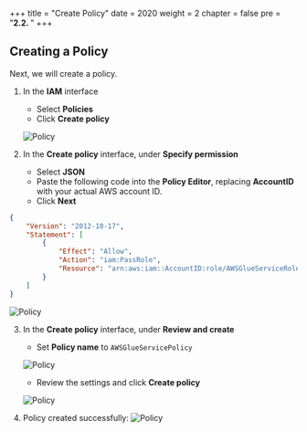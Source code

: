 +++
title = "Create Policy"
date = 2020
weight = 2
chapter = false
pre = "<b>2.2. </b>"
+++

## Creating a Policy

Next, we will create a policy.

1. In the **IAM** interface

   - Select **Policies**
   - Click **Create policy**

   ![Policy](/images/1/create_policy.png)

2. In the **Create policy** interface, under **Specify permission**

   - Select **JSON**
   - Paste the following code into the **Policy Editor**, replacing **AccountID** with your actual AWS account ID.
   - Click **Next**

```json
{
	"Version": "2012-10-17",
	"Statement": [
		{
			"Effect": "Allow",
			"Action": "iam:PassRole",
			"Resource": "arn:aws:iam::AccountID:role/AWSGlueServiceRoleDefault"
		}
	]
}
```

![Policy](/images/1/policy_permission.png)

3. In the **Create policy** interface, under **Review and create**

   - Set **Policy name** to `AWSGlueServicePolicy`

   ![Policy](/images/1/name_policy.png)

   - Review the settings and click **Create policy**

   ![Policy](/images/1/create_policy_submit.png)

4. Policy created successfully:
   ![Policy](/images/1/policy_success.png)
